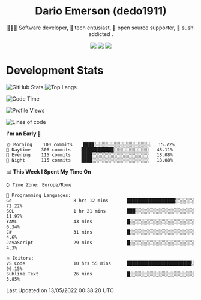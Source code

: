 <div align="center">
  
# Dario Emerson (dedo1911)
👨🏼‍💻 Software developer, 🔧 tech entusiast, 🙌 open source supporter, 🍣 sushi addicted .

[![](https://img.shields.io/badge/-Linkedin-informational?style=for-the-badge&logo=linkedin&logoColor=white&color=2867B2)](http://linkedin.com/in/dedo1911)
[![](https://img.shields.io/badge/-Telegram-informational?style=for-the-badge&logo=telegram&logoColor=white&color=0088cc)](https://t.me/dedo1911)
[![](https://img.shields.io/badge/-Facebook-informational?style=for-the-badge&logo=facebook&logoColor=white&color=3b5998)](https://fb.com/dedo1911)

</div>

# Development Stats

![GitHub Stats](https://github-readme-stats.vercel.app/api?username=dedo1911&hide=&count_private=true&title_color=84cc16&text_color=ffffff&icon_color=84cc16&bg_color=1c1917&hide_border=true&border_radius=0&show_icons=true)
![Top Langs](https://github-readme-stats.vercel.app/api/top-langs/?username=dedo1911&theme=chartreuse-dark&layout=compact)

<!--START_SECTION:waka-->
![Code Time](http://img.shields.io/badge/Code%20Time-0%20secs-blue)

![Profile Views](http://img.shields.io/badge/Profile%20Views-11-blue)

![Lines of code](https://img.shields.io/badge/From%20Hello%20World%20I%27ve%20Written-51%20Thousand%20lines%20of%20code-blue)

**I'm an Early 🐤** 

```text
🌞 Morning    100 commits    ████░░░░░░░░░░░░░░░░░░░░░   15.72% 
🌆 Daytime    306 commits    ████████████░░░░░░░░░░░░░   48.11% 
🌃 Evening    115 commits    ████░░░░░░░░░░░░░░░░░░░░░   18.08% 
🌙 Night      115 commits    ████░░░░░░░░░░░░░░░░░░░░░   18.08%

```


📊 **This Week I Spent My Time On** 

```text
⌚︎ Time Zone: Europe/Rome

💬 Programming Languages: 
Go                       8 hrs 12 mins       ██████████████████░░░░░░░   72.22% 
SQL                      1 hr 21 mins        ███░░░░░░░░░░░░░░░░░░░░░░   11.97% 
YAML                     43 mins             █░░░░░░░░░░░░░░░░░░░░░░░░   6.34% 
C#                       31 mins             █░░░░░░░░░░░░░░░░░░░░░░░░   4.6% 
JavaScript               29 mins             █░░░░░░░░░░░░░░░░░░░░░░░░   4.3%

🔥 Editors: 
VS Code                  10 hrs 55 mins      ████████████████████████░   96.15% 
Sublime Text             26 mins             █░░░░░░░░░░░░░░░░░░░░░░░░   3.85%

```


 Last Updated on 13/05/2022 00:38:20 UTC
<!--END_SECTION:waka-->

<!--
**dedo1911/dedo1911** is a ✨ _special_ ✨ repository because its `README.md` (this file) appears on your GitHub profile.

Here are some ideas to get you started:

- 🔭 I’m currently working on ...
- 🌱 I’m currently learning ...
- 👯 I’m looking to collaborate on ...
- 🤔 I’m looking for help with ...
- 💬 Ask me about ...
- 📫 How to reach me: ...
- 😄 Pronouns: ...
- ⚡ Fun fact: ...
-->
